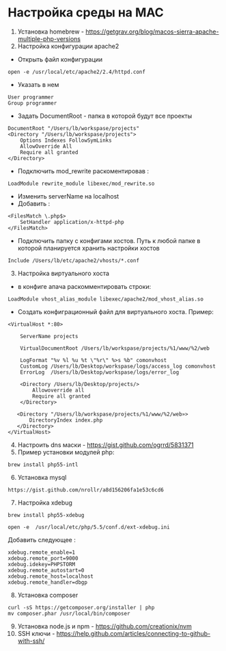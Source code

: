 # Настройка среды на MAC

1. Установка homebrew - https://getgrav.org/blog/macos-sierra-apache-multiple-php-versions 
2. Настройка конфигурации apache2
- Открыть файл конфигурации
```
open -e /usr/local/etc/apache2/2.4/httpd.conf
```
- Указать в нем
```
User programmer
Group programmer
```
- Задать DocumentRoot - папка в которой будут все проекты
```
DocumentRoot "/Users/lb/workspase/projects"
<Directory "/Users/lb/workspase/projects">
    Options Indexes FollowSymLinks
    AllowOverride All
    Require all granted
</Directory>
```
- Подключить mod_rewrite раскоментировав :
```
LoadModule rewrite_module libexec/mod_rewrite.so
```
- Изменить serverName на  localhost
- Добавить :
```
<FilesMatch \.php$>
    SetHandler application/x-httpd-php
</FilesMatch>
```
- Подключить папку с конфигами хостов. Путь к любой папке в которой планируется хранить настройки хостов
```
Include /Users/lb/etc/apache2/vhosts/*.conf
```
3. Настройка виртуального хоста
- в конфиге апача раскомментировать строки:
```
LoadModule vhost_alias_module libexec/apache2/mod_vhost_alias.so
```
- Создать конфиграционный файл для виртуального хоста. Пример:
```
<VirtualHost *:80>

    ServerName projects

    VirtualDocumentRoot /Users/lb/workspase/projects/%1/www/%2/web

    LogFormat "%v %l %u %t \"%r\" %>s %b" comonvhost
    CustomLog /Users/lb/Desktop/workspase/logs/access_log comonvhost
    ErrorLog  /Users/lb/Desktop/workspase/logs/error_log    

    <Directory /Users/lb/Desktop/projects/>
        Allowoverride all
        Require all granted
    </Directory>

   <Directory "/Users/lb/workspase/projects/%1/www/%2/web»>
       DirectoryIndex index.php
   </Directory>
</VirtualHost>
```
4. Настроить dns маски - https://gist.github.com/ogrrd/5831371
5. Пример установки модулей php:
```
brew install php55-intl
```
6. Установка mysql 
```
https://gist.github.com/nrollr/a8d156206fa1e53c6cd6
```
7. Настройка xdebug
```
brew install php55-xdebug
```
```
open -e  /usr/local/etc/php/5.5/conf.d/ext-xdebug.ini
```
Добавить следующее :
```
xdebug.remote_enable=1
xdebug.remote_port=9000
xdebug.idekey=PHPSTORM
xdebug.remote_autostart=0
xdebug.remote_host=localhost
xdebug.remote_handler=dbgp
```
8. Установка composer
```
curl -sS https://getcomposer.org/installer | php
mv composer.phar /usr/local/bin/composer
```
9. Установка node.js и npm - https://github.com/creationix/nvm
10. SSH ключи - https://help.github.com/articles/connecting-to-github-with-ssh/

